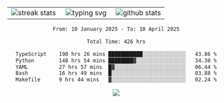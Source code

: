 <div align="center">
  <table style="border: none;" border="0" cellspacing="0" cellpadding="0">
    <tr>
      <td align="center" width="33%">
        <img src="https://github-readme-streak-stats.herokuapp.com/?user=kurtismassey&theme=tokyonight&hide_border=true" alt="streak stats" />
      </td>
      <td align="center" width="33%">
        <img src="https://readme-typing-svg.herokuapp.com/?font=Fira+Code&weight=600&size=15&duration=4000&pause=1000&color=00FF00&center=true&vCenter=true&random=false&width=150&lines=Hey%2C+I%27m+Kurtis!" alt="typing svg" />
      </td>
      <td align="center" width="33%">
        <img src="https://github-readme-stats.vercel.app/api?username=kurtismassey&show_icons=true&theme=tokyonight&hide_title=true" alt="github stats" />
      </td>
    </tr>
  </table>
</div>
<div align="center">

<!--START_SECTION:waka-->

```txt
From: 10 January 2025 - To: 10 April 2025

Total Time: 426 hrs

TypeScript    190 hrs 26 mins ███████████░░░░░░░░░░░░░░   43.86 %
Python        148 hrs 54 mins ████████▓░░░░░░░░░░░░░░░░   34.30 %
YAML          27 hrs 57 mins  █▓░░░░░░░░░░░░░░░░░░░░░░░   06.44 %
Bash          16 hrs 49 mins  █░░░░░░░░░░░░░░░░░░░░░░░░   03.88 %
Makefile      9 hrs 44 mins   ▓░░░░░░░░░░░░░░░░░░░░░░░░   02.24 %
```

<!--END_SECTION:waka-->

  <img src="https://github-readme-activity-graph.vercel.app/graph?username=kurtismassey&theme=tokyo-night&hide_border=true&custom_title=Contribution%20Graph" />

</div>